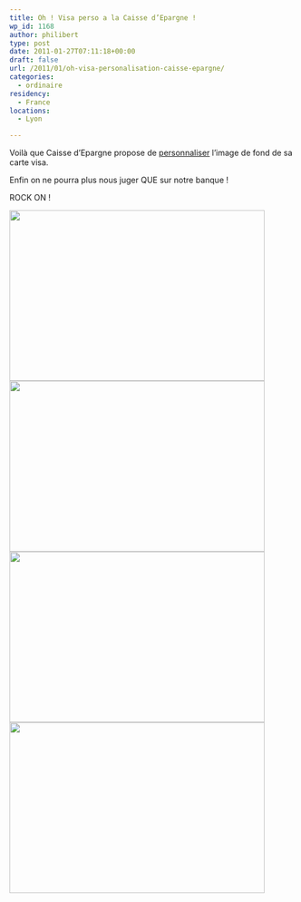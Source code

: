 ```yaml
---
title: Oh ! Visa perso a la Caisse d’Epargne !
wp_id: 1168
author: philibert
type: post
date: 2011-01-27T07:11:18+00:00
draft: false
url: /2011/01/oh-visa-personalisation-caisse-epargne/
categories:
  - ordinaire
residency:
  - France
locations:
  - Lyon

---
```

Voilà que Caisse d&rsquo;Epargne propose de [personnaliser][1] l&rsquo;image de fond de sa carte visa.

Enfin on ne pourra plus nous juger QUE sur notre banque !
  
ROCK ON !

<img class="alignnone size-full wp-image-1169" title="benmerde-visa-03" src="{{< aws >}}/uploads/2011/01/benmerde-visa-03.png" alt="" width="450" height="301" />

<img class="alignnone size-full wp-image-1169" title="benmerde-visa-01" src="{{< aws >}}/uploads/2011/01/benmerde-visa-01.png" alt="" width="450" height="301" srcset="{{< aws >}}/uploads/2011/01/benmerde-visa-01.png 450w, {{< aws >}}/uploads/2011/01/benmerde-visa-01-300x200.png 300w" sizes="(max-width: 450px) 100vw, 450px" />

<img class="alignnone size-full wp-image-1169" title="benmerde-visa-02" src="{{< aws >}}/uploads/2011/01/benmerde-visa-02.png" alt="" width="450" height="301" />

<img class="alignnone size-full wp-image-1169" title="benmerde-visa-04" src="{{< aws >}}/uploads/2011/01/benmerde-visa-04.png" alt="" width="450" height="301" />

 [1]: http://www.google.fr/url?sa=t&source=web&cd=1&ved=0CBgQFjAA&url=http%3A%2F%2Fwww.bpce.fr%2Fcontent%2Fdownload%2F2950%2F24152%2Fversion%2F1%2Ffile%2FCP%2Bcartes%2Bvisuel%2BCaisse%2Bd'Epargne%2B07072010.PDF&ei=VSxATeqOPIeU4Abat5nNAg&usg=AFQjCNECkHC25Fn_zwyTcQrD6SK-4Tg6IA